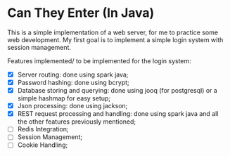 # Can They Enter (In Java)

This is a simple implementation of a web server, for me to practice some web development.
My first goal is to implement a simple login system with session management.

Features implemented/ to be implemented for the login system:

- [x] Server routing: done using spark java;
- [x] Password hashing: done using bcrypt;
- [x] Database storing and querying: done using jooq (for postgresql) or a simple hashmap for easy
  setup;
- [x] Json processing: done using jackson;
- [x] REST request processing and handling: done using spark java and all the other features
  previously mentioned;
- [ ] Redis Integration;
- [ ] Session Management;
- [ ] Cookie Handling;